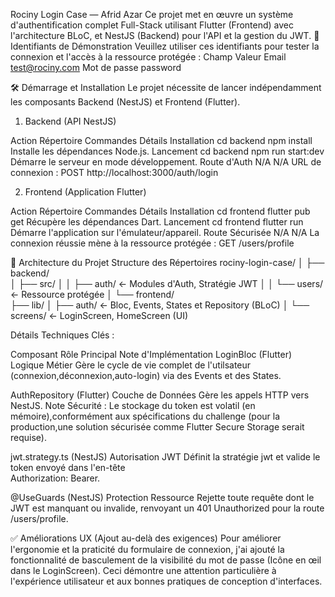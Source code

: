 Rociny Login Case — Afrid Azar
Ce projet met en œuvre un système d'authentification complet Full-Stack utilisant Flutter (Frontend) avec l'architecture BLoC, et NestJS (Backend) pour l'API et la gestion du JWT.
🔑 Identifiants de Démonstration
Veuillez utiliser ces identifiants pour tester la connexion et l'accès à la ressource protégée :
Champ                             Valeur
Email                             test@rociny.com
Mot de passe                      password

🛠️ Démarrage et Installation
Le projet nécessite de lancer indépendamment les composants Backend (NestJS) et Frontend (Flutter).

1. Backend (API NestJS)

Action          Répertoire         Commandes            Détails
Installation    cd backend         npm install          Installe les dépendances Node.js.
Lancement       cd backend         npm run start:dev    Démarre le serveur en mode développement.
Route d'Auth    N/A                N/A                  URL de connexion : POST http://localhost:3000/auth/login

2. Frontend (Application Flutter)

Action          Répertoire          Commandes           Détails
Installation    cd frontend         flutter pub get     Récupère les dépendances Dart.
Lancement       cd frontend         flutter run         Démarre l'application sur l'émulateur/appareil.
Route Sécurisée N/A                 N/A                 La connexion réussie mène à la ressource protégée : GET /users/profile

🧠 Architecture du Projet
Structure des Répertoires
rociny-login-case/
│
├── backend/             
│ ├── src/
│ │ ├── auth/                 ← Modules d'Auth, Stratégie JWT
│ │ └── users/                ← Ressource protégée
│
└── frontend/           
    ├── lib/
    │   ├── auth/             ← Bloc, Events, States et Repository (BLoC)
    │   └── screens/          ← LoginScreen, HomeScreen (UI)


Détails Techniques Clés :

Composant                 Rôle Principal             Note d'Implémentation
LoginBloc (Flutter)       Logique Métier             Gère le cycle de vie complet de l'utilsateur (connexion,déconnexion,auto-login)                                          via des Events et des States.
                                                   
AuthRepository (Flutter)  Couche de Données          Gère les appels HTTP vers NestJS. Note Sécurité  : Le stockage du token est
                                                     volatil (en mémoire),conformément aux spécifications du challenge (pour la production,une solution sécurisée comme Flutter Secure Storage serait requise).

jwt.strategy.ts (NestJS) Autorisation JWT            Définit la stratégie jwt et valide le token envoyé dans l'en-tête    
                                                     Authorization: Bearer.

@UseGuards (NestJS)      Protection Ressource        Rejette toute requête dont le JWT est manquant ou invalide, renvoyant un 401
                                                     Unauthorized pour la route /users/profile.


✅ Améliorations UX (Ajout au-delà des exigences)
Pour améliorer l'ergonomie et la praticité du formulaire de connexion, j'ai ajouté la fonctionnalité de basculement de la visibilité du mot de passe (Icône en œil dans le LoginScreen).
Ceci démontre une attention particulière à l'expérience utilisateur et aux bonnes pratiques de conception d'interfaces.
